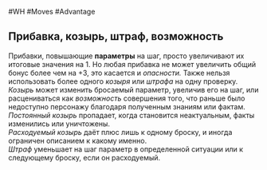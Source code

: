 #WH #Moves #Advantage 

## Прибавка, козырь, штраф, возможность  
Прибавки, повышающие **параметры** на шаг, просто увеличивают их  итоговые значения на 1. Но любая прибавка не может увеличить общий  бонус более чем на +3, это касается и *опасности.* Также нельзя  использовать более одного *козыря* или *штрафа* на одну проверку.  
*Козырь* может изменить бросаемый параметр, увеличив его на шаг,  или расцениваться как *возможность* совершения того, что раньше было  недоступно персонажу благодаря полученным знаниям или фактам.  
*Постоянный козырь* пропадает, когда становится неактуальным,  факты изменились или уничтожены.  
*Расходуемый козырь* даёт плюс лишь к одному броску, и иногда  ограничен описанием к какому именно.  
*Штраф* уменьшает на шаг параметр в определенной ситуации или к  следующему броску, если он расходуемый.